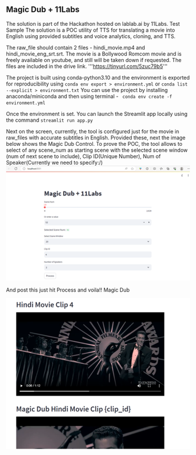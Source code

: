 ## Magic Dub + 11Labs 

The solution is part of the Hackathon hosted on lablab.ai by 11Labs.
Test Sample
The solution is a POC utility of TTS for translating a movie into English using provided subtitles and voice analytics, cloning, and TTS. 

The raw_file should contain 2 files - hindi_movie.mp4 and hindi_movie_eng_srt.srt. The movie is a Bollywood Romcom movie and is freely available on youtube, and still will be taken down if requested. The files are included in the drive link.
'''https://tinyurl.com/5zuc79b5'''

The project is built using conda-python3.10 and the environment is exported for reproducibility using ``conda env export > environment.yml``
or ```conda list --explicit > environment.txt```
You can use the project by installing anaconda/miniconda and then using terminal
    - ``` conda env create -f environment.yml```

Once the environment is set. You can launch the Streamlit app locally using the command 
    ``` streamlit run app.py ```

Next on the screen, currently, the tool is configured just for the movie in raw_files with accurate subtitles in English. Provided these, next the image below shows the Magic Dub Control. To prove the POC, the tool allows to select of any scene_num as starting scene with the selected scene window (num of next scene to include), Clip ID(Unique Number), Num of Speaker(Currently we need to specify:/)
![Magic Dub Control](img/MagicDubControl.png)

And post this just hit Process and voila!! Magic Dub

![Magic Dub Result](img/MagicDubResult.png)

